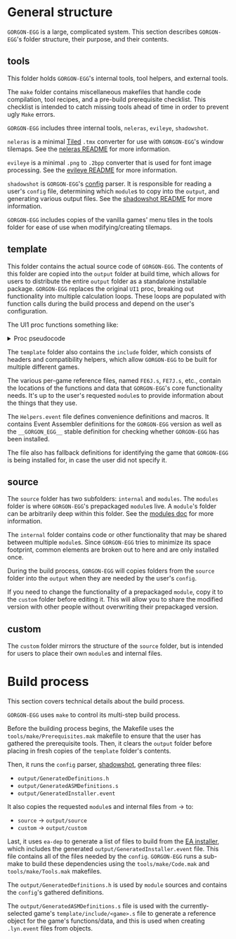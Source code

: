 
# General structure

`GORGON-EGG` is a large, complicated system. This section describes `GORGON-EGG`'s folder structure, their purpose, and their contents.

## tools

This folder holds `GORGON-EGG`'s internal tools, tool helpers, and external tools.

The `make` folder contains miscellaneous makefiles that handle code compilation, tool recipes, and a pre-build prerequisite checklist. This checklist is intended to catch missing tools ahead of time in order to prevent ugly `Make` errors.

`GORGON-EGG` includes three internal tools, `neleras`, `evileye`, `shadowshot`.

`neleras` is a minimal [Tiled](https://www.mapeditor.org/) `.tmx` converter for use with `GORGON-EGG`'s window tilemaps. See the [neleras README](/tools/neleras/README.md) for more information.

`evileye` is a minimal `.png` to `.2bpp` converter that is used for font image processing. See the [evileye README](/tools/evileye/README.md) for more information.

`shadowshot` is `GORGON-EGG`'s [config](/doc/config.md) parser. It is responsible for reading a user's `config` file, determining which `module`s to copy into the `output`, and generating various output files. See the [shadowshot README](/tools/shadowshot/README.md) for more information.

`GORGON-EGG` includes copies of the vanilla games' menu tiles in the tools folder for ease of use when modifying/creating tilemaps.

## template

This folder contains the actual source code of `GORGON-EGG`. The contents of this folder are copied into the `output` folder at build time, which allows for users to distribute the entire `output` folder as a standalone installable package. `GORGON-EGG` replaces the original `UI1` proc, breaking out functionality into multiple calculation loops. These loops are populated with function calls during the build process and depend on the user's configuration.

The UI1 proc functions something like:

<details><summary>Proc pseudocode</summary>

```python

class States(Enum)
  RESETTING  = auto()
  EXTENDING  = auto()
  UPDATING   = auto()
  RETRACTING = auto()

Init()

state = RESETTING
position = None

while True:

  match state:

    case RESETTING:
      if GetUnit() is not None:
        continue

      if not InvalidPosition():
        position = GetPosition()
        Static()
        Dynamic()
        state = EXTENDING
        continue

    case EXTENDING:
      if not Extend():
        state = UPDATING
        continue

    case RETRACTING:
      if not Retract():
        state = RESETTING
        continue

    case UPDATING:
      if GetUnit() is not None:
        Dynamic()

      if position == GetPosition():
        continue

      if (GetUnit() is not None) and (position == ValidWindowPosition()):
        state = RETRACTING
        continue

      else:
        Static()
        Dynamic()
        CopyTilemap()
```

</details>

The `template` folder also contains the `include` folder, which consists of headers and compatibility helpers, which allow `GORGON-EGG` to be built for multiple different games.

The various per-game reference files, named `FE6J.s`, `FE7J.s`, etc., contain the locations of the functions and data that `GORGON-EGG`'s core functionality needs. It's up to the user's requested `module`s to provide information about the things that they use.

The `Helpers.event` file defines convenience definitions and macros. It contains Event Assembler definitions for the `GORGON-EGG` version as well as the `__GORGON_EGG__` stable definition for checking whether `GORGON-EGG` has been installed.

The file also has fallback definitions for identifying the game that `GORGON-EGG` is being installed for, in case the user did not specify it.

## source

The `source` folder has two subfolders: `internal` and `modules`. The `modules` folder is where `GORGON-EGG`'s prepackaged `module`s live. A `module`'s folder can be arbitrarily deep within this folder. See the [modules doc](/doc/module.md) for more information.

The `internal` folder contains code or other functionality that may be shared between multiple `module`s. Since `GORGON-EGG` tries to minimize its space footprint, common elements are broken out to here and are only installed once.

During the build process, `GORGON-EGG` will copies folders from the `source` folder into the `output` when they are needed by the user's `config`.

If you need to change the functionality of a prepackaged `module`, copy it to the `custom` folder before editing it. This will allow you to share the modified version with other people without overwriting their prepackaged version.

## custom

The `custom` folder mirrors the structure of the `source` folder, but is intended for users to place their own `module`s and internal files.

# Build process

This section covers technical details about the build process.

`GORGON-EGG` uses `make` to control its multi-step build process.

Before the building process begins, the Makefile uses the `tools/make/Prerequisites.mak` makefile to ensure that the user has gathered the prerequisite tools. Then, it clears the `output` folder before placing in fresh copies of the `template` folder's contents.

Then, it runs the `config` parser, [shadowshot](/tools/shadowshot), generating three files:
  * `output/GeneratedDefinitions.h`
  * `output/GeneratedASMDefinitions.s`
  * `output/GeneratedInstaller.event`

It also copies the requested `module`s and internal files from -> to:
  * `source` -> `output/source`
  * `custom` -> `output/custom`

Last, it uses `ea-dep` to generate a list of files to build from the [EA installer](/template/Installer.event), which includes the generated `output/GeneratedInstaller.event` file. This file contains all of the files needed by the `config`. `GORGON-EGG` runs a sub-make to build these dependencies using the `tools/make/Code.mak` and `tools/make/Tools.mak` makefiles.

The `output/GeneratedDefinitions.h` is used by `module` sources and contains the `config`'s gathered definitions.

The `output/GeneratedASMDefinitions.s` file is used with the currently-selected game's `template/include/<game>.s` file to generate a reference object for the game's functions/data, and this is used when creating `.lyn.event` files from objects.
